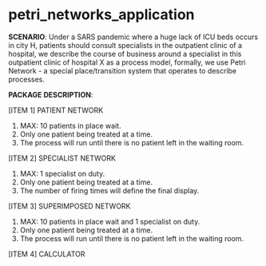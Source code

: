 # petri_networks_application

**SCENARIO**: Under a SARS pandemic where a huge lack of ICU beds occurs in city H, patients should consult specialists in the outpatient clinic of a hospital, we describe the course of business around a specialist in this outpatient clinic of hospital X as a process model, formally, we use Petri Network - a special place/transition system that operates to describe processes.

**PACKAGE DESCRIPTION**:

[ITEM 1] PATIENT NETWORK
1) MAX: 10 patients in place wait.
2) Only one patient being treated at a time.
3) The process will run until there is no patient left in the waiting room.

[ITEM 2] SPECIALIST NETWORK
1) MAX: 1 specialist on duty.
2) Only one patient being treated at a time.
3) The number of firing times will define the final display.

[ITEM 3] SUPERIMPOSED NETWORK
1) MAX: 10 patients in place wait and 1 specialist on duty.
2) Only one patient being treated at a time.
3) The process will run until there is no patient left in the waiting room.

[ITEM 4] CALCULATOR
